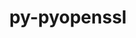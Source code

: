 ---
title: "py-pyopenssl"
layout: cache
categories: [package, develop]
meta: {"versions": ["22.1.0", "23.2.0"], "compilers": ["gcc@=11.1.0"], "oss": ["ubuntu20.04"], "platforms": ["linux"], "targets": ["ppc64le", "x86_64_v3"], "stacks": ["e4s", "e4s-power", "root"], "num_specs": 9, "num_specs_by_stack": {"e4s-power": 5, "root": 9, "e4s": 4}}
spec_details: [{"hash": "a62ux6hars7ngul5err7m3ojykqaryfr", "compiler": "gcc@=11.1.0", "versions": ["23.2.0"], "os": "ubuntu20.04", "platform": "linux", "target": "ppc64le", "variants": ["build_system=python_pip"], "stacks": ["e4s-power", "root"], "size": "-", "tarball": "https://binaries.spack.io/develop/build_cache/linux-ubuntu20.04-ppc64le/gcc-11.1.0/py-pyopenssl-23.2.0/linux-ubuntu20.04-ppc64le-gcc-11.1.0-py-pyopenssl-23.2.0-a62ux6hars7ngul5err7m3ojykqaryfr.spack"}, {"hash": "bewumy5tzf6kwn5nvzzdavlabnmvlz3w", "compiler": "gcc@=11.1.0", "versions": ["23.2.0"], "os": "ubuntu20.04", "platform": "linux", "target": "ppc64le", "variants": ["build_system=python_pip"], "stacks": ["e4s-power", "root"], "size": "-", "tarball": "https://binaries.spack.io/develop/build_cache/linux-ubuntu20.04-ppc64le/gcc-11.1.0/py-pyopenssl-23.2.0/linux-ubuntu20.04-ppc64le-gcc-11.1.0-py-pyopenssl-23.2.0-bewumy5tzf6kwn5nvzzdavlabnmvlz3w.spack"}, {"hash": "j4tiqapsp7vfpzqheb2bizgyuszq43jh", "compiler": "gcc@=11.1.0", "versions": ["22.1.0"], "os": "ubuntu20.04", "platform": "linux", "target": "ppc64le", "variants": ["build_system=python_pip"], "stacks": ["e4s-power", "root"], "size": "-", "tarball": "https://binaries.spack.io/develop/build_cache/linux-ubuntu20.04-ppc64le/gcc-11.1.0/py-pyopenssl-22.1.0/linux-ubuntu20.04-ppc64le-gcc-11.1.0-py-pyopenssl-22.1.0-j4tiqapsp7vfpzqheb2bizgyuszq43jh.spack"}, {"hash": "3szcw4uh7oc5iwe4n5uzlfnytfrgbjcx", "compiler": "gcc@=11.1.0", "versions": ["22.1.0"], "os": "ubuntu20.04", "platform": "linux", "target": "ppc64le", "variants": ["build_system=python_pip"], "stacks": ["e4s-power", "root"], "size": "-", "tarball": "https://binaries.spack.io/develop/build_cache/linux-ubuntu20.04-ppc64le/gcc-11.1.0/py-pyopenssl-22.1.0/linux-ubuntu20.04-ppc64le-gcc-11.1.0-py-pyopenssl-22.1.0-3szcw4uh7oc5iwe4n5uzlfnytfrgbjcx.spack"}, {"hash": "2h6sjit5gkar2wbkidewrpy75i3kkk7d", "compiler": "gcc@=11.1.0", "versions": ["23.2.0"], "os": "ubuntu20.04", "platform": "linux", "target": "ppc64le", "variants": ["build_system=python_pip"], "stacks": ["e4s-power", "root"], "size": "-", "tarball": "https://binaries.spack.io/develop/build_cache/linux-ubuntu20.04-ppc64le/gcc-11.1.0/py-pyopenssl-23.2.0/linux-ubuntu20.04-ppc64le-gcc-11.1.0-py-pyopenssl-23.2.0-2h6sjit5gkar2wbkidewrpy75i3kkk7d.spack"}, {"hash": "e2bbt2w6ixybyghjri6q5wg5nhdun2zc", "compiler": "gcc@=11.1.0", "versions": ["23.2.0"], "os": "ubuntu20.04", "platform": "linux", "target": "x86_64_v3", "variants": ["build_system=python_pip"], "stacks": ["e4s", "root"], "size": "-", "tarball": "https://binaries.spack.io/develop/build_cache/linux-ubuntu20.04-x86_64_v3/gcc-11.1.0/py-pyopenssl-23.2.0/linux-ubuntu20.04-x86_64_v3-gcc-11.1.0-py-pyopenssl-23.2.0-e2bbt2w6ixybyghjri6q5wg5nhdun2zc.spack"}, {"hash": "uxu3onhylxd7cm4pezaj3cyx3ksbkjpk", "compiler": "gcc@=11.1.0", "versions": ["22.1.0"], "os": "ubuntu20.04", "platform": "linux", "target": "x86_64_v3", "variants": ["build_system=python_pip"], "stacks": ["e4s", "root"], "size": "-", "tarball": "https://binaries.spack.io/develop/build_cache/linux-ubuntu20.04-x86_64_v3/gcc-11.1.0/py-pyopenssl-22.1.0/linux-ubuntu20.04-x86_64_v3-gcc-11.1.0-py-pyopenssl-22.1.0-uxu3onhylxd7cm4pezaj3cyx3ksbkjpk.spack"}, {"hash": "p3ha6jhieasynxjreevwunrklsyfzvpj", "compiler": "gcc@=11.1.0", "versions": ["23.2.0"], "os": "ubuntu20.04", "platform": "linux", "target": "x86_64_v3", "variants": ["build_system=python_pip"], "stacks": ["e4s", "root"], "size": "-", "tarball": "https://binaries.spack.io/develop/build_cache/linux-ubuntu20.04-x86_64_v3/gcc-11.1.0/py-pyopenssl-23.2.0/linux-ubuntu20.04-x86_64_v3-gcc-11.1.0-py-pyopenssl-23.2.0-p3ha6jhieasynxjreevwunrklsyfzvpj.spack"}, {"hash": "ip4gfcrbbkszcgmzq4rd6h57kcdmbitf", "compiler": "gcc@=11.1.0", "versions": ["22.1.0"], "os": "ubuntu20.04", "platform": "linux", "target": "x86_64_v3", "variants": ["build_system=python_pip"], "stacks": ["e4s", "root"], "size": "-", "tarball": "https://binaries.spack.io/develop/build_cache/linux-ubuntu20.04-x86_64_v3/gcc-11.1.0/py-pyopenssl-22.1.0/linux-ubuntu20.04-x86_64_v3-gcc-11.1.0-py-pyopenssl-22.1.0-ip4gfcrbbkszcgmzq4rd6h57kcdmbitf.spack"}]
---